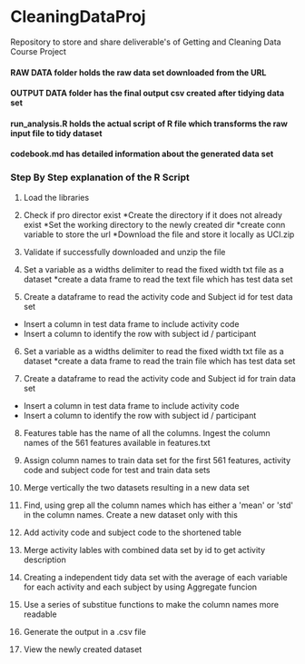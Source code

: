 # CleaningDataProj
Repository to store and share deliverable's of Getting and Cleaning Data Course Project

#### RAW DATA folder holds the raw data set downloaded from the URL
#### OUTPUT DATA folder has the final output csv created after tidying data set
#### run_analysis.R holds the actual script of R file which transforms the raw input file to tidy dataset
#### codebook.md has detailed information about the generated data set

### Step By Step explanation of the R Script 
1. Load the libraries

2. Check if pro director exist
*Create the directory if it does not already exist
*Set the working directory to the newly created dir
*create conn variable to store the url
*Download the file and store it locally as UCI.zip

3. Validate if successfully downloaded and unzip the file

4. Set a variable as a widths delimiter to read the fixed width txt file as a dataset
*create a data frame to read the text file which has test data set

5. Create a dataframe to read the activity code and Subject id for test data set
* Insert a column in test data frame to include activity code
* Insert a column to identify the row with subject id / participant

6. Set a variable as a widths delimiter to read the fixed width txt file as a dataset
*create a data frame to read the train file which has test data set

7. Create a dataframe to read the activity code and Subject id for train data set
* Insert a column in test data frame to include activity code
* Insert a column to identify the row with subject id / participant

8. Features table has the name of all the columns. Ingest the column names of the 561 features available in features.txt

9. Assign column names to train data set for the first 561 features, activity code and subject code for test and train data sets

10. Merge vertically  the two datasets resulting in a new data set

11. Find, using grep all the column names which has either a 'mean' or 'std' in the column names. Create a new dataset only with this 

12. Add activity code and subject code to the shortened table

13. Merge activity lables with combined data set by id to get activity description

14. Creating a independent tidy data set with the average of each variable for each activity and each subject by using Aggregate funcion

15. Use a series of substitue functions to make the column names more readable

16. Generate the output in a .csv file

17. View the newly created dataset
